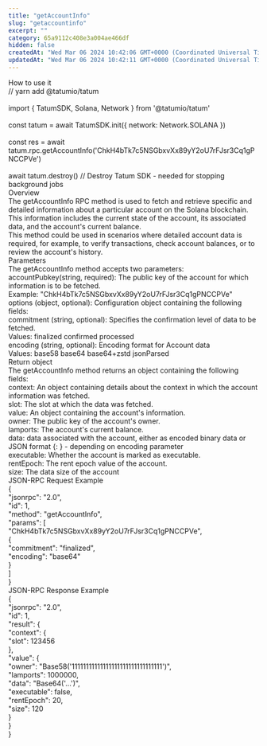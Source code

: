 ```yaml
---
title: "getAccountInfo"
slug: "getaccountinfo"
excerpt: ""
category: 65a9112c408e3a004ae466df
hidden: false
createdAt: "Wed Mar 06 2024 10:42:06 GMT+0000 (Coordinated Universal Time)"
updatedAt: "Wed Mar 06 2024 10:42:11 GMT+0000 (Coordinated Universal Time)"
---
```

How to use it  
// yarn add @tatumio/tatum  
​  
import { TatumSDK, Solana, Network } from '@tatumio/tatum'  
​  
const tatum = await TatumSDK.init<Solana>({ network: Network.SOLANA })  
​  
const res = await tatum.rpc.getAccountInfo('ChkH4bTk7c5NSGbxvXx89yY2oU7rFJsr3Cq1gPNCCPVe')  
​  
await tatum.destroy() // Destroy Tatum SDK - needed for stopping background jobs  
Overview  
The getAccountInfo RPC method is used to fetch and retrieve specific and detailed information about a particular account on the Solana blockchain. This information includes the current state of the account, its associated data, and the account's current balance.  
This method could be used in scenarios where detailed account data is required, for example, to verify transactions, check account balances, or to review the account's history.  
Parameters  
The getAccountInfo method accepts two parameters:  
accountPubkey(string, required): The public key of the account for which information is to be fetched.  
Example: "ChkH4bTk7c5NSGbxvXx89yY2oU7rFJsr3Cq1gPNCCPVe"  
options (object, optional): Configuration object containing the following fields:  
commitment (string, optional): Specifies the confirmation level of data to be fetched.  
Values: finalized confirmed processed  
encoding (string, optional): Encoding format for Account data  
Values: base58 base64 base64+zstd jsonParsed  
Return object  
The getAccountInfo method returns an object containing the following fields:  
context: An object containing details about the context in which the account information was fetched.  
slot: The slot at which the data was fetched.  
value: An object containing the account's information.  
owner: The public key of the account's owner.  
lamports: The account's current balance.  
data: data associated with the account, either as encoded binary data or JSON format {<program>: <state>} - depending on encoding parameter  
executable: Whether the account is marked as executable.  
rentEpoch: The rent epoch value of the account.  
size: The data size of the account  
JSON-RPC Request Example  
{  
  "jsonrpc": "2.0",  
  "id": 1,  
  "method": "getAccountInfo",  
  "params": [  
    "ChkH4bTk7c5NSGbxvXx89yY2oU7rFJsr3Cq1gPNCCPVe",  
    {  
      "commitment": "finalized",  
      "encoding": "base64"  
    }  
  ]  
}  
JSON-RPC Response Example  
{  
  "jsonrpc": "2.0",  
  "id": 1,  
  "result": {  
    "context": {  
      "slot": 123456  
    },  
    "value": {  
      "owner": "Base58('11111111111111111111111111111111')",  
      "lamports": 1000000,  
      "data": "Base64('...')",  
      "executable": false,  
      "rentEpoch": 20,  
      "size": 120  
    }  
  }  
}
